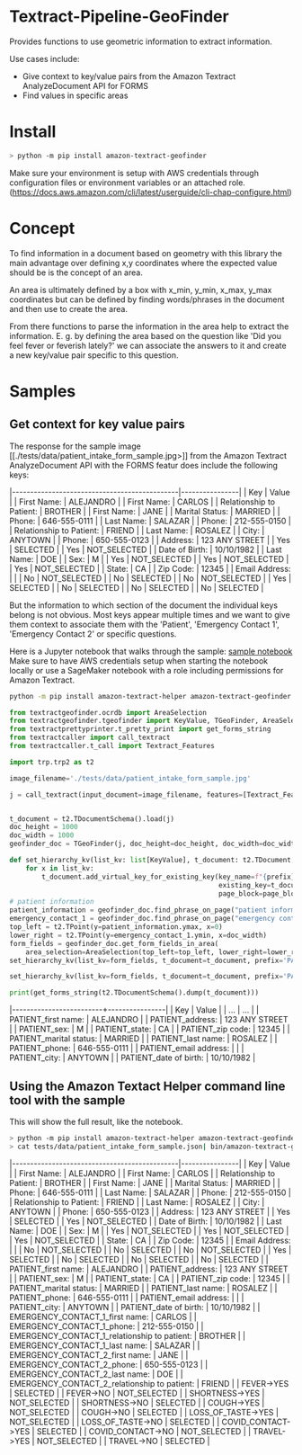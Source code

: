 # Textract-Pipeline-GeoFinder

Provides functions to use geometric information to extract information.

Use cases include:
* Give context to key/value pairs from the Amazon Textract AnalyzeDocument API for FORMS
* Find values in specific areas

# Install

```bash
> python -m pip install amazon-textract-geofinder
```

Make sure your environment is setup with AWS credentials through configuration files or environment variables or an attached role. (https://docs.aws.amazon.com/cli/latest/userguide/cli-chap-configure.html)

# Concept

To find information in a document based on geometry with this library the main advantage over defining x,y coordinates where the expected value should be is the concept of an area.

An area is ultimately defined by a box with x_min, y_min, x_max, y_max coordinates but can be defined by finding words/phrases in the document and then use to create the area.

From there functions to parse the information in the area help to extract the information. E. g. by defining the area based on the question like 'Did you feel fever or feverish lately?' we can associate the answers to it and create a new key/value pair specific to this question.


# Samples

## Get context for key value pairs

The response for the sample image [[./tests/data/patient_intake_form_sample.jpg>]] from the Amazon Textract AnalyzeDocument API with the FORMS featur does include the following keys:

|----------------------------------------------|----------------|
| Key                                          | Value          |
| First Name:                                  | ALEJANDRO      |
| First Name:                                  | CARLOS         |
| Relationship to Patient:                     | BROTHER        |
| First Name:                                  | JANE           |
| Marital Status:                              | MARRIED        |
| Phone:                                       | 646-555-0111   |
| Last Name:                                   | SALAZAR        |
| Phone:                                       | 212-555-0150   |
| Relationship to Patient:                     | FRIEND         |
| Last Name:                                   | ROSALEZ        |
| City:                                        | ANYTOWN        |
| Phone:                                       | 650-555-0123   |
| Address:                                     | 123 ANY STREET |
| Yes                                          | SELECTED       |
| Yes                                          | NOT_SELECTED   |
| Date of Birth:                               | 10/10/1982     |
| Last Name:                                   | DOE            |
| Sex:                                         | M              |
| Yes                                          | NOT_SELECTED   |
| Yes                                          | NOT_SELECTED   |
| Yes                                          | NOT_SELECTED   |
| State:                                       | CA             |
| Zip Code:                                    | 12345          |
| Email Address:                               |                |
| No                                           | NOT_SELECTED   |
| No                                           | SELECTED       |
| No                                           | NOT_SELECTED   |
| Yes                                          | SELECTED       |
| No                                           | SELECTED       |
| No                                           | SELECTED       |
| No                                           | SELECTED       |

But the information to which section of the document the individual keys belong is not obvious. Most keys appear multiple times and we want to give them context to associate them with the 'Patient', 'Emergency Contact 1', 'Emergency Contact 2' or specific questions.


Here is a Jupyter notebook that walks through the sample: [sample notebook](./geofinder-sample-notebook.ipynb)
Make sure to have AWS credentials setup when starting the notebook locally or use a SageMaker notebook with a role including permissions for Amazon Textract. 

```bash
python -m pip install amazon-textract-helper amazon-textract-geofinder
```

```python
from textractgeofinder.ocrdb import AreaSelection
from textractgeofinder.tgeofinder import KeyValue, TGeoFinder, AreaSelection, SelectionElement
from textractprettyprinter.t_pretty_print import get_forms_string
from textractcaller import call_textract
from textractcaller.t_call import Textract_Features

import trp.trp2 as t2

image_filename='./tests/data/patient_intake_form_sample.jpg'

j = call_textract(input_document=image_filename, features=[Textract_Features.FORMS])


t_document = t2.TDocumentSchema().load(j)
doc_height = 1000
doc_width = 1000
geofinder_doc = TGeoFinder(j, doc_height=doc_height, doc_width=doc_width)

def set_hierarchy_kv(list_kv: list[KeyValue], t_document: t2.TDocument, page_block: t2.TBlock, prefix="BORROWER"):
    for x in list_kv:
        t_document.add_virtual_key_for_existing_key(key_name=f"{prefix}_{x.key.text}",
                                                    existing_key=t_document.get_block_by_id(x.key.id),
                                                    page_block=page_block)
# patient information
patient_information = geofinder_doc.find_phrase_on_page("patient information")[0]
emergency_contact_1 = geofinder_doc.find_phrase_on_page("emergency contact 1:", min_textdistance=0.99)[0]
top_left = t2.TPoint(y=patient_information.ymax, x=0)
lower_right = t2.TPoint(y=emergency_contact_1.ymin, x=doc_width)
form_fields = geofinder_doc.get_form_fields_in_area(
    area_selection=AreaSelection(top_left=top_left, lower_right=lower_right))
set_hierarchy_kv(list_kv=form_fields, t_document=t_document, prefix='PATIENT', page_block=t_document.pages[0])

set_hierarchy_kv(list_kv=form_fields, t_document=t_document, prefix='PATIENT', page_block=t_document.pages[0])

print(get_forms_string(t2.TDocumentSchema().dump(t_document)))
```

|-------------------------+----------------|
| Key                     | Value          |
| ...                     | ...            |
| PATIENT_first name:     | ALEJANDRO      |
| PATIENT_address:        | 123 ANY STREET |
| PATIENT_sex:            | M              |
| PATIENT_state:          | CA             |
| PATIENT_zip code:       | 12345          |
| PATIENT_marital status: | MARRIED        |
| PATIENT_last name:      | ROSALEZ        |
| PATIENT_phone:          | 646-555-0111   |
| PATIENT_email address:  |                |
| PATIENT_city:           | ANYTOWN        |
| PATIENT_date of birth:  | 10/10/1982     |

## Using the Amazon Textact Helper command line tool with the sample

This will show the full result, like the notebook.

```bash
> python -m pip install amazon-textract-helper amazon-textract-geofinder
> cat tests/data/patient_intake_form_sample.json| bin/amazon-textract-geofinder | amazon-textract --stdin --pretty-print FORMS
```

|----------------------------------------------|----------------|
| Key                                          | Value          |
| First Name:                                  | ALEJANDRO      |
| First Name:                                  | CARLOS         |
| Relationship to Patient:                     | BROTHER        |
| First Name:                                  | JANE           |
| Marital Status:                              | MARRIED        |
| Phone:                                       | 646-555-0111   |
| Last Name:                                   | SALAZAR        |
| Phone:                                       | 212-555-0150   |
| Relationship to Patient:                     | FRIEND         |
| Last Name:                                   | ROSALEZ        |
| City:                                        | ANYTOWN        |
| Phone:                                       | 650-555-0123   |
| Address:                                     | 123 ANY STREET |
| Yes                                          | SELECTED       |
| Yes                                          | NOT_SELECTED   |
| Date of Birth:                               | 10/10/1982     |
| Last Name:                                   | DOE            |
| Sex:                                         | M              |
| Yes                                          | NOT_SELECTED   |
| Yes                                          | NOT_SELECTED   |
| Yes                                          | NOT_SELECTED   |
| State:                                       | CA             |
| Zip Code:                                    | 12345          |
| Email Address:                               |                |
| No                                           | NOT_SELECTED   |
| No                                           | SELECTED       |
| No                                           | NOT_SELECTED   |
| Yes                                          | SELECTED       |
| No                                           | SELECTED       |
| No                                           | SELECTED       |
| No                                           | SELECTED       |
| PATIENT_first name:                          | ALEJANDRO      |
| PATIENT_address:                             | 123 ANY STREET |
| PATIENT_sex:                                 | M              |
| PATIENT_state:                               | CA             |
| PATIENT_zip code:                            | 12345          |
| PATIENT_marital status:                      | MARRIED        |
| PATIENT_last name:                           | ROSALEZ        |
| PATIENT_phone:                               | 646-555-0111   |
| PATIENT_email address:                       |                |
| PATIENT_city:                                | ANYTOWN        |
| PATIENT_date of birth:                       | 10/10/1982     |
| EMERGENCY_CONTACT_1_first name:              | CARLOS         |
| EMERGENCY_CONTACT_1_phone:                   | 212-555-0150   |
| EMERGENCY_CONTACT_1_relationship to patient: | BROTHER        |
| EMERGENCY_CONTACT_1_last name:               | SALAZAR        |
| EMERGENCY_CONTACT_2_first name:              | JANE           |
| EMERGENCY_CONTACT_2_phone:                   | 650-555-0123   |
| EMERGENCY_CONTACT_2_last name:               | DOE            |
| EMERGENCY_CONTACT_2_relationship to patient: | FRIEND         |
| FEVER->YES                                   | SELECTED       |
| FEVER->NO                                    | NOT_SELECTED   |
| SHORTNESS->YES                               | NOT_SELECTED   |
| SHORTNESS->NO                                | SELECTED       |
| COUGH->YES                                   | NOT_SELECTED   |
| COUGH->NO                                    | SELECTED       |
| LOSS_OF_TASTE->YES                           | NOT_SELECTED   |
| LOSS_OF_TASTE->NO                            | SELECTED       |
| COVID_CONTACT->YES                           | SELECTED       |
| COVID_CONTACT->NO                            | NOT_SELECTED   |
| TRAVEL->YES                                  | NOT_SELECTED   |
| TRAVEL->NO                                   | SELECTED       |
